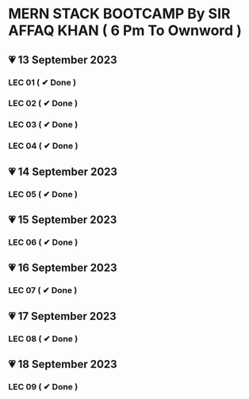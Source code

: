 # MERN STACK BOOTCAMP By SIR AFFAQ KHAN ( 6 Pm To Ownword )

## 💗 13 September 2023

### LEC 01 ( ✔ Done )

### LEC 02 ( ✔ Done )

### LEC 03 ( ✔ Done )

### LEC 04 ( ✔ Done )

## 💗 14 September 2023

### LEC 05 ( ✔ Done )

## 💗 15 September 2023

### LEC 06 ( ✔ Done )

## 💗 16 September 2023

### LEC 07 ( ✔ Done )

## 💗 17 September 2023

### LEC 08 ( ✔ Done )

## 💗 18 September 2023

### LEC 09 ( ✔ Done )
